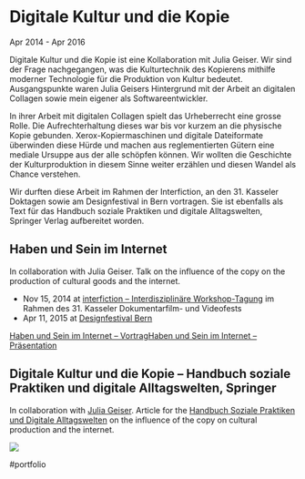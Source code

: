 # Digitale Kultur und die Kopie
Apr 2014 - Apr 2016

Digitale Kultur und die Kopie ist eine Kollaboration mit Julia Geiser. Wir sind der Frage nachgegangen, was die Kulturtechnik des Kopierens mithilfe moderner Technologie für die Produktion von Kultur bedeutet. Ausgangspunkte waren Julia Geisers Hintergrund mit der Arbeit an digitalen Collagen sowie mein eigener als Softwareentwickler.

In ihrer Arbeit mit digitalen Collagen spielt das Urheberrecht eine grosse Rolle. Die Aufrechterhaltung dieses war bis vor kurzem an die physische Kopie gebunden. Xerox-Kopiermaschinen und digitale Dateiformate überwinden diese Hürde und machen aus reglementierten Gütern eine mediale Ursuppe aus der alle schöpfen können. Wir wollten die Geschichte der Kulturproduktion in diesem Sinne weiter erzählen und diesen Wandel als Chance verstehen.

Wir durften diese Arbeit im Rahmen der Interfiction, an den 31. Kasseler Doktagen sowie am Designfestival in Bern vortragen. Sie ist ebenfalls als Text für das Handbuch soziale Praktiken und digitale Alltagswelten, Springer Verlag aufbereitet worden.

## Haben und Sein im Internet

In collaboration with Julia Geiser. Talk on the influence of the copy on the production of cultural goods and the internet.

- Nov 15, 2014 at [interfiction – Interdisziplinäre Workshop-Tagung](http://www.interfiction.org/archiv/archiv_2014/abstracts-cv/adrian-demleitner-julia-geiser/) im Rahmen des 31. Kasseler Dokumentarfilm- und Videofests
- Apr 11, 2015 at [Designfestival Bern](http://designfestival.ch/)

[Haben und Sein im Internet – Vortrag](http://thgie.ch/content/portfolio/2014/haben-und-sein-im-internet/Vortrag-2015.pdf)[Haben und Sein im Internet – Präsentation](http://thgie.ch/content/portfolio/2014/haben-und-sein-im-internet/NEU-Praesentation-NEU-2015.pdf)

## Digitale Kultur und die Kopie – Handbuch soziale Praktiken und digitale Alltagswelten, Springer

In collaboration with [Julia Geiser](http://julia-geiser.ch/). Article for the [Handbuch Soziale Praktiken und Digitale Alltagswelten](https://link.springer.com/referencework/10.1007%2F978-3-658-08460-8) on the influence of the copy on cultural production and the internet.

![](files/18620524_10154798433403198_8501336172534605356_o-e1554665056935-cbfabc6f-9d40-42eb-ac56-93ecccf88cb4-7dfbecdf-1498-4252-b7fb-ccfbca0b546e.jpg)

#portfolio